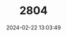 ---
title: "2804"
category: "Bidyanus bidyanus"
draft: false
date: 2024-02-22 13:03:49
languages:
  English: ["Silver Perch"]
---